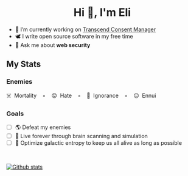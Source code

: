 <h1 align="center">Hi 👋, I'm Eli</h1>

- 🔭 I’m currently working on [Transcend Consent Manager](https://docs.transcend.io/docs/consent/capabilities)
- 🕊 I write open source software in my free time
- 💬 Ask me about **web security**

## My Stats

### Enemies

☠️&nbsp;&nbsp;Mortality&nbsp;&nbsp;&nbsp;&nbsp;◦&nbsp;&nbsp;&nbsp;&nbsp;😡&nbsp;&nbsp;Hate&nbsp;&nbsp;&nbsp;&nbsp;◦&nbsp;&nbsp;&nbsp;&nbsp;🤔&nbsp;&nbsp;Ignorance&nbsp;&nbsp;&nbsp;&nbsp;◦&nbsp;&nbsp;&nbsp;&nbsp;😔&nbsp;&nbsp;Ennui

### Goals

- [ ] 🌎 Defeat my enemies
- [ ] 🧠 Live forever through brain scanning and simulation
- [ ] 🌌 Optimize galactic entropy to keep us all alive as long as possible

<br/>

[![Github stats](https://github-readme-stats.vercel.app/api?username=eligrey&show_icons=true&locale=en)](https://dangerous.link/virus.exe)
